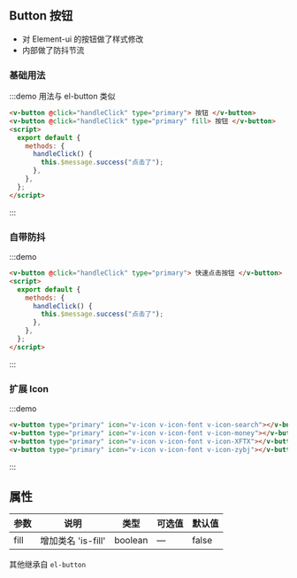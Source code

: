 ## Button 按钮

- 对 Element-ui 的按钮做了样式修改
- 内部做了防抖节流

### 基础用法

:::demo 用法与 el-button 类似

```html
<v-button @click="handleClick" type="primary"> 按钮 </v-button>
<v-button @click="handleClick" type="primary" fill> 按钮 </v-button>
<script>
  export default {
    methods: {
      handleClick() {
        this.$message.success("点击了");
      },
    },
  };
</script>
```

:::

### 自带防抖

:::demo

```html
<v-button @click="handleClick" type="primary"> 快速点击按钮 </v-button>
<script>
  export default {
    methods: {
      handleClick() {
        this.$message.success("点击了");
      },
    },
  };
</script>
```

:::

### 扩展 Icon

:::demo

```html
<v-button type="primary" icon="v-icon v-icon-font v-icon-search"></v-button>
<v-button type="primary" icon="v-icon v-icon-font v-icon-money"></v-button>
<v-button type="primary" icon="v-icon v-icon-font v-icon-XFTX"></v-button>
<v-button type="primary" icon="v-icon v-icon-font v-icon-zybj"></v-button>
```

:::

## 属性

| 参数 | 说明               | 类型    | 可选值 | 默认值 |
| ---- | ------------------ | ------- | ------ | ------ |
| fill | 增加类名 'is-fill' | boolean | —      | false  |

其他继承自 `el-button`

